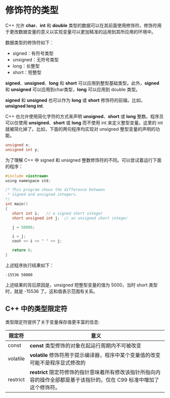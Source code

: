 # 修饰符的类型

C++ 允许 **char**、**int** 和 **double** 类型的数据可以在其前面使用修饰符。修饰符用于更改数据变量的意义以实现变量可以更加精准的运用到其所应用的环境中。

数据类型的修饰符如下：

- signed：有符号类型
- unsigned：无符号类型
- long：长整型
- short：短整型

**signed**、**unsigned**、**long** 和 **short** 可以应用到整型基础类型。此外，**signed** 和 **unsigned** 可以应用到char类型，**long** 可以应用到 double 类型。

**signed** 和 **unsigned** 也可以作为 **long** 或 **short** 修饰符的前缀。比如，**unsigned long int**.

C++ 也允许使用简化字符的方式来声明 **unsigned**、**short** 或 **long** 整数。程序员可以仅使用 **unsigned**、**short** 或 **long** 而不使用 int 来定义整型变量。这里的 int 就被简化掉了。比如，下面的两句程序均实现对 unsigned 整型变量的声明的功能。

```c
unsigned x;
unsigned int y;
```

为了理解 C++ 中 signed 和 unsigned 整数修饰符的不同。可以尝试着运行下面的程序：

```c
#include <iostream>
using namespace std;

/* This program shows the difference between
 * signed and unsigned integers.
*/
int main()
{
   short int i;   // a signed short integer
   short unsigned int j;  // an unsigned short integer

   j = 50000;

   i = j;
   cout << i << " " << j;

   return 0;
}
```

上述程序执行结果如下：

```
-15536 50000
```

上述结果的背后原因是，unsigned 短整型变量的值为 5000，当时 short 类型时，就是 -15536 了。这和值表示范围有关系。

## C++ 中的类型限定符

类型限定符提供了关于变量保存值更丰富的信息:

| 限定符   | 意义                                                         |
| -------- | ------------------------------------------------------------ |
| const    | **const** 类型修饰的对象在起运行周期内不可被改变             |
| volatile | **volatile** 修饰符用于提示编译器，程序中某个变量值的改变可能不是程序显式修改的 |
| restrict | **restrict** 限定符修饰的指针意味着所有修改该指针所指向内容的操作全部都是基于该指针的。仅在 C99 标准中增加了这个修饰符。 |